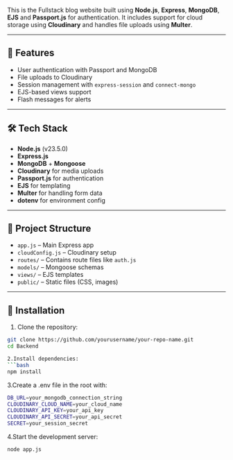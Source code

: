 This is the Fullstack blog website built using **Node.js**, **Express**, **MongoDB**, **EJS** and **Passport.js** for authentication. It includes support for cloud storage using **Cloudinary** and handles file uploads using **Multer**.

---

## 🚀 Features

- User authentication with Passport and MongoDB
- File uploads to Cloudinary
- Session management with `express-session` and `connect-mongo`
- EJS-based views support
- Flash messages for alerts

---

## 🛠️ Tech Stack

- **Node.js** (v23.5.0)
- **Express.js**
- **MongoDB** + **Mongoose**
- **Cloudinary** for media uploads
- **Passport.js** for authentication
- **EJS** for templating
- **Multer** for handling form data
- **dotenv** for environment config

---

## 📁 Project Structure

- `app.js` – Main Express app
- `cloudConfig.js` – Cloudinary setup
- `routes/` – Contains route files like `auth.js`
- `models/` – Mongoose schemas
- `views/` – EJS templates
- `public/` – Static files (CSS, images)

---

## 🔧 Installation

1. Clone the repository:
```bash
git clone https://github.com/yourusername/your-repo-name.git
cd Backend

2.Install dependencies:
```bash
npm install
```

3.Create a .env file in the root with:
```bash
DB_URL=your_mongodb_connection_string
CLOUDINARY_CLOUD_NAME=your_cloud_name
CLOUDINARY_API_KEY=your_api_key
CLOUDINARY_API_SECRET=your_api_secret
SECRET=your_session_secret
```
4.Start the development server:
```bash
node app.js
```
